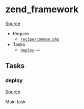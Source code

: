 <!-- DO NOT EDIT THIS FILE! -->
<!-- Instead edit recipe/zend_framework.php -->
<!-- Then run bin/docgen -->

# zend_framework

[Source](/recipe/zend_framework.php)



* Require
  * [`recipe/common.php`](/docs/recipe/common.md)
* Tasks
  * [`deploy`](#deploy) — 


## Tasks
### deploy
[Source](/recipe/zend_framework.php#L9)

Main task

